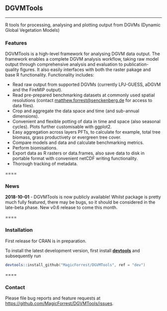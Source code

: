 ## **DGVMTools**
***
R tools for processing, analysing and plotting output from DGVMs (Dynamic Global Vegetation Models)


### Features

DGVMTools is a high-level framework for analysing DGVM data output.  The framework enables a complete DGVM analysis workflow, taking raw model output through comprehensive analysis and evaluation to publication-quality figures.  It also easily interfaces with both the raster pakage and base R functionality. Functionality includes:

* Read raw output from supported DGVMs (currently LPJ-GUESS, aDGVM and the FireMIP output).
* Read pre-prepared benchmarking datasets at commonly used spatial resolutions (contact matthew.forrest@senckenberg.de for access to data files). 
* Crop and aggregate the data space and time (and sub-annual dimensions).
* Convenient and flexible potting of data in time and space (also seasonal cycles).  Plots further customisable with ggplot2.
* Easy aggregation across layers PFTs, to calculate for example, total tree biomass, grass productivety or evergreen tree cover.
* Compare models and data and calculate benchmarking metrics.
* Perform biomisations.
* Export data as R rasters or data.frames, also save data to disk in portable format with convenient netCDF writing functionality.
* Thorough tracking of metadata.

==== 

### News

**2018-10-01** - DGVMTools is now publicly available!  Whilst package is pretty much fully featured, there may be bugs, so it should be considered in the late-beta phase.  New v0.6 release to come this month.

====

### Installation

First release for CRAN is in preparation.

To install the latest development version, first install **[devtools](https://cran.r-project.org/package=devtools)** and subsequently run

```S
devtools::install_github("MagicForrest/DGVMTools", ref = "dev")
```

====

### Contact

Please file bug reports and feature requests at https://github.com/MagicForrest/DGVMTools/issues.

